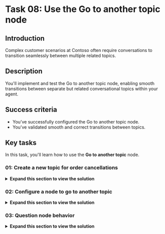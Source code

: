 # Task 08: Use the **Go to another topic** node

## Introduction

Complex customer scenarios at Contoso often require conversations to transition seamlessly between multiple related topics.

## Description

You'll implement and test the Go to another topic node, enabling smooth transitions between separate but related conversational topics within your agent.

## Success criteria

-   You’ve successfully configured the Go to another topic node.
-   You’ve validated smooth and correct transitions between topics.


## Key tasks

In this task, you'll learn how to use the **Go to another topic** node.

### 01: Create a new topic for order cancellations

<details markdown="block"> 
  <summary><strong>Expand this section to view the solution</strong></summary> 

1. Select **Topics** on the top bar. 

	![3t1jbd3y.jpg](../../media/3t1jbd3y.jpg)

1. Select **Add a topic** in the upper-left part of the window, then select **From blank**. 

	![40pdk4e4.jpg](../../media/40pdk4e4.jpg)

1. Select **Untitled** in the upper-left part of the window, then change the topic name to `Order Cancellation`. 

	![ofc4afcw.jpg](../../media/ofc4afcw.jpg)

1. Within the **Trigger** node, hover over the **Phrases** section, then select the **Change trigger** button that appears in the upper-right part of the node.

	![euwyy4h7.jpg](../../media/euwyy4h7.jpg)

1. Select **On redirect** from the flyout menu.

	![3l7xhjn9.jpg](../../media/3l7xhjn9.jpg)

	{: .note }
	> This topic doesn't need trigger phrases.

1. Under the **Trigger** node, select the **+** button, then select **Send a message**.

1. Add a message that acknowledges the cancellation.

	```
	Your order has been canceled, thank you.
	```

	![yfrzvnpz.jpg](../../media/yfrzvnpz.jpg)

1. Select **Save** in the upper-right part of the canvas to save the topic.

</details>

### 02: Configure a node to go to another topic

<details markdown="block"> 
  <summary><strong>Expand this section to view the solution</strong></summary> 

1. Select **Topics** on the top bar. 

	![eymg4iuo.jpg](../../media/eymg4iuo.jpg)

1. Select the **Check Order Status** topic. 

1. Within the **Condition** branch for **Cancel**, below the **Message** node, select the **+** button, select **Topic management**, then select **Go to another topic**.

	![iuzgi0zi.jpg](../../media/iuzgi0zi.jpg)

1. Select the **Order Cancellation** topic from the list.

    ![22grus8x.jpg](../../media/22grus8x.jpg)

	![sgx8ivm4.jpg](../../media/sgx8ivm4.jpg)

1. Select **Save** in the upper-right part of the canvas to save the topic.

1. Select the refresh icon in the upper-right corner of the **Test your agent** pane to start a new conversation.

1. Test it out by entering the following prompt:

	```
	I'd like to cancel my order.
	```

	![jtwla3rv.jpg](../../media/jtwla3rv.jpg)

Congratulations, you're now familiar with the available actions under the **Topic management** menu. It would be useful for you to review the other options under **Topic management** before you continue; however, it's not essential for moving on to the next task.

</details>

### 03: **Question** node behavior

<details markdown="block"> 
  <summary><strong>Expand this section to view the solution</strong></summary> 

Previously, this lab covered the basics of the **Question** node and built on this concept by using entities and slot filling. In addition to storing a user's response, the **Question** node has more behavior options that you can set up. 

One option is the ability to skip asking a question if the variable that it's linked to already contains a value. You observed this process in action in a previous task where the question was skipped when the agent was asked to check an order. The question was skipped because, by using entities and slot filling, you allowed Microsoft Copilot Studio to retrieve data from the sentence that the user asked and then store the data within the variable. After the **Question** node was reached by Microsoft Copilot Studio, it already contained data, so the question didn't need to be asked again. This approach is more efficient because, when the user or customer is talking to an agent, they won't need to answer the same question multiple times.

1.	Within the **Check Order Status** topic, select the **Question** node. Then, select the ellipsis within the upper-right corner of the **Question** node to extend the menu, as shown in the following screenshot, and then choose **Properties** from the menu.

	![msax6zln.jpg](../../media/msax6zln.jpg)

1.	Select **Question behavior** from the **Question properties** panel that appears.

	![uhqe70w4.jpg](../../media/uhqe70w4.jpg)

	The **Question** node has several configurable options so that you're able to better identify what the user's response is to the question that you're asking. This component is important when you're developing conversational applications, because regardless of the type of AI that's behind the scenes managing the natural language responses, a user might provide unexpected or unidentifiable answers. The ability to handle the agent's behavior in those circumstances helps you provide an improved customer experience. This scenario also happens in real life when you ask a question to another person and they don't understand the question. For the best experience and conversation, it's important to rephrase or act differently than to repeat the same question that wasn't originally understood.

	The following question behavior controls are available for you to choose from in the **Question behavior property** window:

  	- **Skip behavior/Skip question** - An agent author can skip the question if the variable already has a value. The variable in the question could have a value that was set somewhere else in the topic, in another topic, or through slot filling and by using entities. This behavior allows the agent author to skip the question, or if the variable has a value, to ask the question anyway. Other available options include using Power Fx to create a condition, and if that condition is true, to skip the question.

  	- **Reprompt/How many reprompts** - You can set up the behavior to repeat the question a specific number of times, and you can select from the dropdown menu to **not repeat**, **repeat once**, or **repeat up to two times**. Like the skip question option, you can also use Power Fx to set the condition for this behavior to occur. You can modify the **Retry prompt** option, which only occurs if you have retries selected to repeat the question. By selecting the **Retry prompt** option, you can add a different message to reword the question, and you can add message validations to make the question sound more natural and be more helpful to the customer or user.

  	- **Additional entity validation/Condition** - This behavior is important if you have specific conditions to use to validate if an entity can be slot filled and if there is a dependence on the entity type. You can also use the same prompt behavior to change the prompt, if the conditions aren't met, to encourage the user to provide a different input.

  	- **No valid entity found/Action if no entity found** - If no entity is found, rather than skip the question, you can specify the behavior, such as leave the variable empty, set the variable to something specific or dynamic (by using Power Fx), or call the escalate system topic.

 	- **Interruptions** - You can indicate whether a customer should be able to switch to a different topic from the current topic that the **Question** node is in. This option is useful if a customer is likely to answer a question with another question and you want to continue the conversation without needing to handle all exceptions within a single **Question** node.

		![b5tzfnwc.jpg](../../media/b5tzfnwc.jpg)

Now that you're aware of the core functionality of the **Question** node and associated behavior, you can explore the rich text responses in the Message and **Question** nodes.

</details>